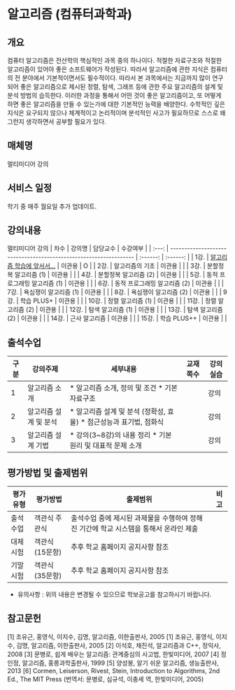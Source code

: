 # 알고리즘 (컴퓨터과학과)

## 개요
 컴퓨터 알고리즘은 전산학의 핵심적인 과목 중의 하나이다. 적절한 자료구조와 적절한 알고리즘이 있어야 좋은 소프트웨어가 작성된다. 따라서 알고리즘에 관한 지식은 컴퓨터의 전 분야에서 기본적이면서도 필수적이다. 따라서 본 과목에서는 지금까지 많이 연구되어 좋은 알고리즘으로 제시된 정렬, 탐색, 그래프 등에 관한 주요 알고리즘의 설계 및 분석 방법의 습득한다. 이러한 과정을 통해서 어떤 것이 좋은 알고리즘이고, 또 어떻게 하면 좋은 알고리즘을 만들 수 있는가에 대한 기본적인 능력을 배양한다. 수학적인 깊은 지식은 요구되지 않으나 체계적이고 논리적이며 분석적인 사고가 필요하므로 스스로 왜 그런지 생각하면서 공부할 필요가 있다.

## 매체명
멀티미디어 강의

## 서비스 일정
학기 중 매주 월요일 추가 업데이트.

## 강의내용
멀티미디어 강의
| 차수  | 강의명                                                            | 담당교수 | 수강여부 |
| :---: | ----------------------------------------------------------------- | :------: | :------: |
| 1강.  | [알고리즘 학습에 앞서서...](./contents/알고리즘_학습에_앞서서.md) |  이관용  |    O     |
| 2강.  | 알고리즘의 기초                                                   |  이관용  |          |
| 3강.  | 분할정복 알고리즘 (1)                                             |  이관용  |          |
| 4강.  | 분할정복 알고리즘 (2)                                             |  이관용  |          |
| 5강.  | 동적 프로그래밍 알고리즘 (1)                                      |  이관용  |          |
| 6강.  | 동적 프로그래밍 알고리즘 (2)                                      |  이관용  |          |
| 7강.  | 욕심쟁이 알고리즘 (1)                                             |  이관용  |          |
| 8강.  | 욕심쟁이 알고리즘 (2)                                             |  이관용  |          |
| 9강.  | 학습 PLUS+                                                        |  이관용  |          |
| 10강. | 정렬 알고리즘 (1)                                                 |  이관용  |          |
| 11강. | 정렬 알고리즘 (2)                                                 |  이관용  |          |
| 12강. | 탐색 알고리즘 (1)                                                 |  이관용  |          |
| 13강. | 탐색 알고리즘 (2)                                                 |  이관용  |          |
| 14강. | 근사 알고리즘                                                     |  이관용  |          |
| 15강. | 학습 PLUS++                                                       |  이관용  |          |

## 출석수업
| 구분 | 강의주제              | 세부내용                                                           | 교재쪽수 | 강의실습 |
| ---- | --------------------- | ------------------------------------------------------------------ | -------- | -------- |
| 1    | 알고리즘 소개         | * 알고리즘 소개, 정의 및 조건 * 기본 자료구조                      |          | 강의     |
| 2    | 알고리즘 설계 및 분석 | * 알고리즘 설계 및 분석 (정확성, 효율) * 점근성능과 표기법, 점화식 |          | 강의     |
| 3    | 알고리즘 설계 기법    | * 강의(3~8강)의 내용 정리 * 기본 원리 및 대표적 문제 소개          |          | 강의     |

## 평가방법 및 출제범위

| 평가유형 | 평가방법       | 출제범위                                                                              | 비고 |
| -------- | -------------- | ------------------------------------------------------------------------------------- | ---- |
| 출석수업 | 객관식 주관식  | 출석수업 중에 제시된 과제물을 수행하여 정해진 기간에 학교 시스템을 통해서 온라인 제출 |
| 대체시험 | 객관식(15문항) | 추후 학교 홈페이지 공지사항 참조                                                      |
| 기말시험 | 객관식(35문항) | 추후 학교 홈페이지 공지사항 참조                                                      |
- 유의사항 : 위의 내용은 변경될 수 있으므로 학보공고를 참고하시기 바랍니다.


## 참고문헌
[1] 조유근, 홍영식, 이지수, 김명, 알고리즘, 이한출판사, 2005
[1] 조유근, 홍영식, 이지수, 김명, 알고리즘, 이한출판사, 2005
[2] 이석호, 채진석, 알고리즘과 C++, 정익사, 2008
[3] 문병로, 쉽게 배우는 알고리즘: 관계중심의 사고법, 한빛미디어, 2007
[4] 정인정, 알고리즘, 홍릉과학출판사, 1999
[5] 양성봉, 알기 쉬운 알고리즘, 생능출판사, 2013
[6] Cormen, Leiserson, Rivest, Stein, Introduction to Algorithms, 2nd Ed., The MIT Press (번역서: 문병로, 심규석, 이충세 역, 한빛미디어, 2005)